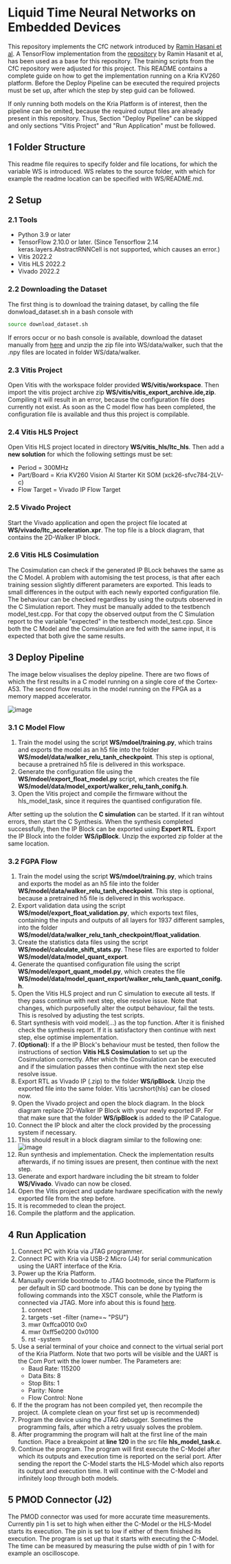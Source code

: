 # Liquid Time Neural Networks on Embedded Devices
This repository implements the CfC network introduced by [Ramin Hasani et al](https://www.nature.com/articles/s42256-022-00556-7). A TensorFlow implementation from the [repository](https://github.com/raminmh/CfC) by Ramin Hasanit et al, has been used as a base for this repository. The training scripts from the CfC repository were adjusted for this project. This README contains a complete guide on how to get the implementation running on a Kria KV260 platform. Before the Deploy Pipeline can be executed the required projects must be set up, after which the step by step guid can be followed.

If only running both models on the Kria Platform is of interest, then the pipeline can be omited, because the required output files are already present in this repository. Thus, Section "Deploy Pipeline" can be skipped and only sections "Vitis Project" and "Run Application" must be followed.

## 1 Folder Structure
This readme file requires to specify folder and file locations, for which the variable WS is introduced. WS relates to the source folder, with which for example the readme location can be specified with WS/README.md.

## 2 Setup
### 2.1 Tools
- Python 3.9 or later
- TensorFlow 2.10.0 or later. (Since Tensorflow 2.14 keras.layers.AbstractRNNCell is not supported, which causes an error.)
- Vitis 2022.2
- Vitis HLS 2022.2
- Vivado 2022.2

### 2.2 Downloading the Dataset
The first thing is to download the training dataset, by calling the file donwload_dataset.sh in a bash console with
```bash
source download_dataset.sh
```
If errors occur or no bash console is available, download the dataset manually from [here](https://people.csail.mit.edu/mlechner/datasets/walker.zip) and unzip the zip file into WS/data/walker, such that the .npy files are located in folder WS/data/walker.

### 2.3 Vitis Project
Open Vitis with the workspace folder provided **WS/vitis/workspace**. Then import the vitis project archive zip **WS/vitis/vitis_export_archive.ide,zip**. Compiling it will result in an error, because the configuration file does currently not exist. As soon as the C model flow has been completed, the configuration file is available and thus this project is compilable.

### 2.4 Vitis HLS Project
Open Vitis HLS project located in directory **WS/vitis_hls/ltc_hls**. Then add a **new solution** for which the following settings must be set:
* Period = 300MHz
* Part/Board = Kria KV260 Vision AI Starter Kit SOM (xck26-sfvc784-2LV-c)
* Flow Target = Vivado IP Flow Target

### 2.5 Vivado Project
Start the Vivado application and open the project file located at **WS/vivado/ltc_acceleration.xpr**. The top file is a block diagram, that contains the 2D-Walker IP block.

### 2.6 Vitis HLS Cosimulation
The Cosimulation can check if the generated IP BLock behaves the same as the C Model. A problem with automising the test process, is that after each training session slightly different parameters are exported. This leads to small differences in the output with each newly exported configuration file. The behaviour can be checked regardless by using the outputs observed in the C Simulation report. They must be manually added to the testbench model_test.cpp. For that copy the observed output from the C Simulation report to the variable "expected" in the testbench model_test.cpp. Since both the C Model and the Comsimulation are fed with the same input, it is expected that both give the same results.

## 3 Deploy Pipeline
The image below visualises the deploy pipeline. There are two flows of which the first results in a C model running on a single core of the Cortex-A53. The second flow results in the model running on the FPGA as a memory mapped accelerator.

![image](./readmeResources/pipeline.png)

### 3.1 C Model Flow
1. Train the model using the script **WS/mdoel/training.py**, which trains and exports the model as an h5 file into the folder **WS/model/data/walker_relu_tanh_checkpoint**. This step is optional, because a pretrained h5 file is delivered in this workspace.
1. Generate the configuration file using the **WS/mdoel/export\_float\_model.py** script, which creates the file **WS/model/data/model\_export/walker\_relu\_tanh\_conifg.h**.
1. Open the Vitis project and compile the firmware without the hls\_model\_task, since it requires the quantised configuration file.

After setting up the solution the **C simulation** can be started. If it ran wihtout errors, then start the C Synthesis. When the synthesis completed successfully, then the IP Block can be exported using **Export RTL**. Export the IP Block into the folder **WS/ipBlock**. Unzip the exported zip folder at the same location.

### 3.2 FGPA Flow
1. Train the model using the script **WS/mdoel/training.py**, which trains and exports the model as an h5 file into the folder **WS/model/data/walker_relu_tanh_checkpoint**. This step is optional, because a pretrained h5 file is delivered in this workspace.
2. Export validation data using the script **WS/model/export\_float\_validation.py**, which exports text files, containing the inputs and outputs of all layers for 1937 different samples, into the folder **WS/model/data/walker_relu_tanh_checkpoint/float_validation**.
3. Create the statistics data files using the script **WS/model/calculate\_shift\_stats.py**. These files are exported to folder **WS/model/data/model_quant_export**.
4. Generate the quantised configuration file using the script **WS/model/export\_quant\_model.py**, which creates the file **WS/model/data/model_quant_export/walker\_relu\_tanh\_quant\_conifg.h**.
5. Open the Vitis HLS project and run C simulation to execute all tests. If they pass continue with next step, else resolve issue. Note that changes, which purposefully alter the output behaviour, fail the tests. This is resolved by adjusting the test scripts.
6. Start synthesis with void model(...) as the top function. After it is finished check the synthesis report. If it is satisfactory then continue with next step, else optimise implementation.
7. **(Optional)**: If a the IP Block's behaviour must be tested, then follow the instructions of section **Vitis HLS Cosimulation** to set up the Cosimulation correctly. After which the Cosimulation can be executed and if the simulation passes then continue with the next step else resolve issue.
8. Export RTL as Vivado IP (.zip) to the folder **WS/ipBlock**. Unzip the exported file into the same folder.  Vitis \acrshort{hls} can be closed now.
9. Open the Vivado project and open the block diagram. In the block diagram replace 2D-Walker IP Block with your newly exported IP. For that make sure that the folder **WS/ipBlock** is added to the IP Catalogue. 
10. Connect the IP block and alter the clock provided by the processing system if necessary.
11. This should result in a block diagram similar to the following one:
    ![image](./readmeResources/blockDiagram.png)
12. Run synthesis and implementation. Check the implementation results afterwards, if no timing issues are present, then continue with the next step.
13. Generate and export hardware including the bit stream to folder **WS/Vivado**. Vivado can now be closed.
14. Open the Vitis project and update hardware specification with the newly exported file from the step before.
15. It is recommeded to clean the project.
16. Compile the platform and the application.
  
## 4 Run Application
1. Connect PC with Kria via JTAG programmer.
2. Connect PC with Kria via USB-2 Micro (J4) for serial communication using the UART interface of the Kria.
3. Power up the Kria Platform.
4. Manually override bootmode to JTAG bootmode, since the Platform is per default in SD card bootmode. This can be done by typing the following commands into the XSCT console, while the Platform is connected via JTAG. More info about this is found [here](https://xilinx.github.io/kria-apps-docs/creating_applications/2022.1/build/html/docs/bootmodes.html).
   1. connect
   2. targets -set -filter {name=~ "PSU"}
   2. mwr 0xffca0010 0x0
   3. mwr 0xff5e0200 0x0100
   4. rst -system
5. Use a serial terminal of your choice and connect to the virtual serial port of the Kria Platform. Note that two ports will be visible and the UART is the Com Port with the lower number. The Parameters are:
    * Baud Rate: 115200
    * Data Bits: 8
    * Stop Bits: 1
    * Parity: None
    * Flow Control: None
6. If the the program has not been compiled yet, then recompile the project. (A complete clean on your first set up is recommended)
7. Program the device using the JTAG debugger. Sometimes the programming fails, after which a retry usualy solves the problem.
8. After programming the program will halt at the first line of the main function. Place a breakpoint at **line 120** in the src file **hls_model_task.c**.
9. Continue the program. The program will first execute the C-Model after which its outputs and execution time is reported on the serial port. After sending the report the C-Model starts the HLS-Model which also reports its output and execution time. It will continue with the C-Model and infinitely loop through both models.

## 5 PMOD Connector (J2)
The PMOD connector was used for more accurate time measurements. Currently pin 1 is set to high when either the C-Model or the HLS-Model starts its execution. The pin is set to low if either of them finished its execution. The program is set up that it starts with executing the C-Model. The time can be measured by measuring the pulse width of pin 1 with for example an oscilloscope.


